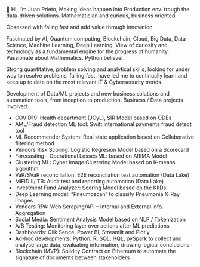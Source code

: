 👋 Hi, I’m Juan Prieto, Making ideas happen into Production env. trough the data-driven solutions.
Mathematician and curious, business oriented.

Obsessed with faling fast and add value through innovation.

Fascinated by AI, Quantum computing, Blockchain, Cloud, Big Data, Data Science, Machine Learning, Deep Learning. View of curiosity and technology as a fundamental engine for the progress of humanity. Passionate about Mathematics. Python believer.

Strong quantitative, problem solving and analytical skills, looking for under way to resolve problems, failing fast, have led me to continually learn and keep up to date on the most relevant IT & Cybersecurity trends. 

Development of Data/ML projects and new business solutions and automation tools, from inception to production. Business / Data projects involved:

- COVID19: Health department (JCyL), SIR Model based on ODEs
- AML/Fraud detection ML tool: Swift international payments fraud detect tool
- ML Recommender System: Real state application based on Collaborative filtering method
- Vendors Risk Scoring: Logistic Regresion Model based on a Scorecard
- Forecasting - Operational Losses ML: based on ARIMA Model
- Clustering ML: Cyber Image Clustering Model based on K-means algorithm
- VaR/SVaR reconciliation: E2E reconcilation test automation (Data Lake)
- MiFID II/ TR: Audit test and reporting automation (Data Lake)
- Investment Fund Analyzer: Scoring Model based on the KIIDs
- Deep Learning model: “Pneumoscan” to classify Pneumonia X-Ray images
- Vendors RPA: Web Scraping/API – Internal and External info. Aggregation
- Social Media: Sentiment Analysis Model based on NLP / Tokenization
- A/B Testing: Monitoring layer over actions after ML predictions
- Dashboards: Qlik Sence, Power BI, Streamlit and Plotly 
- Ad-hoc developments: Python, R, SQL, HQL, pySpark to collect and analyse large data, evaluating information, drawing logical conclusions
- Blockchain (MVP): Solidity Contract on Ethereum to automate the signature of documents between stakeholders
<!---
jjprietotorres/jjprietotorres is a ✨ special ✨ repository because its `README.md` (this file) appears on your GitHub profile.
You can click the Preview link to take a look at your changes.
--->
